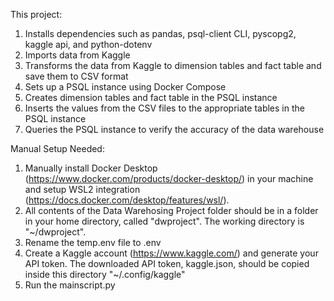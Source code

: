 This project:

1. Installs dependencies such as pandas, psql-client CLI, pyscopg2, kaggle api, and python-dotenv
1. Imports data from Kaggle
2. Transforms the data from Kaggle to dimension tables and fact table and save them to CSV format
3. Sets up a PSQL instance using Docker Compose
4. Creates dimension tables and fact table in the PSQL instance
5. Inserts the values from the CSV files to the appropriate tables in the PSQL instance
6. Queries the PSQL instance to verify the accuracy of the data warehouse

Manual Setup Needed:

1. Manually install Docker Desktop (https://www.docker.com/products/docker-desktop/) in your machine and setup WSL2 integration (https://docs.docker.com/desktop/features/wsl/).
2. All contents of the Data Warehosing Project folder should be in a folder in your home directory, called "dwproject". The working directory is "~/dwproject".
3. Rename the temp.env file to .env
4. Create a Kaggle account (https://www.kaggle.com/) and generate your API token. The downloaded API token, kaggle.json, should be copied inside this directory "~/.config/kaggle"
5. Run the mainscript.py
